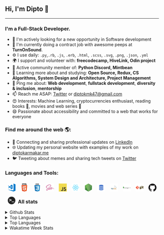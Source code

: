 ## Hi, I'm Dipto 👋
---

<!-- I'm Dipto, a software engineer with experience in Python, Django,Ruby, Rails, JavaScript, React and more. I've been working professionally for about 3 years but got my start back in days of Unipolar and AnansiSkill. I am enthusiastic about solving problems and outside of work my goal is to increase diversity in technology and help the next generation get their start. I am passionate about accessibility and committed to a web that works for everyone.-->

### I'm a Full-Stack Developer.

- 🤝 I'm actively looking for a new opportunity in Software development
- 🏢 I'm currently doing a contract job with awesome peeps at **TurnOnSound**.
- ⚙️ I use daily: `.py`,`.rb`, `.js`, `.erb`, `.html`, `.scss`, `.svg`, `.png`, `.json`, `.yml`
- 🌍 I support and volunteer with: **freecodecamp, HiveLink, Odin project**
- 💅 Active community member of: **Python Discord, Mintbean**
- 🌱 Learning more about and studying: **Open Source, Redux, CS Algorithms, System Design and Architecture, Project Management**
- 💬 Ping me about: **Web development**, **fullstack development**, **diversity & inclusion**, **mentorship**
- 📫 Reach me ASAP: <a href="https://twitter.com/Diptokmk47">Twitter</a> or diptokmk47@gmail.com
- 😍 Interests: Machine Learning, cryptocurrencies enthusiast, reading books 📖, movies and web series 🎥
- 😄 Passionate about accessibility and committed to a web that works for everyone

### Find me around the web 🌎:
- 💼 Connecting and sharing professional updates on <a href="https://www.linkedin.com/in/diptokarmakar/">LinkedIn</a>
- 🌐 Updating my personal website with examples of my work on <a href="https://diptokarmakar.me/">diptokarmakar.me</a>
- 🐦 Tweeting about memes and sharing tech tweets on <a href="https://twitter.com/Diptokmk47">Twitter</a>

### Languages and Tools:


<img align="left" style="margin: 0.5rem" alt="Visual Studio Code" width="26px" src="https://raw.githubusercontent.com/github/explore/80688e429a7d4ef2fca1e82350fe8e3517d3494d/topics/visual-studio-code/visual-studio-code.png" />
<img align="left" style="margin: 0.5rem" alt="HTML5" width="26px" src="https://raw.githubusercontent.com/github/explore/80688e429a7d4ef2fca1e82350fe8e3517d3494d/topics/html/html.png" />
<img align="left" style="margin: 0.5rem" alt="CSS3" width="26px" src="https://raw.githubusercontent.com/github/explore/80688e429a7d4ef2fca1e82350fe8e3517d3494d/topics/css/css.png" />
<img align="left" style="margin: 0.5rem" alt="Sass" width="26px" src="https://raw.githubusercontent.com/github/explore/80688e429a7d4ef2fca1e82350fe8e3517d3494d/topics/sass/sass.png" />
<img align="left" style="margin: 0.5rem" alt="JavaScript" width="26px" src="https://raw.githubusercontent.com/github/explore/80688e429a7d4ef2fca1e82350fe8e3517d3494d/topics/javascript/javascript.png" />
<img align="left" style="margin: 0.5rem" alt="React" width="26px" src="https://raw.githubusercontent.com/github/explore/80688e429a7d4ef2fca1e82350fe8e3517d3494d/topics/react/react.png" />
<img align="left" style="margin: 0.5rem" alt="Node.js" width="26px" src="https://raw.githubusercontent.com/github/explore/80688e429a7d4ef2fca1e82350fe8e3517d3494d/topics/nodejs/nodejs.png" />
<img align="left" style="margin: 0.5rem" alt="SQL" width="26px" src="https://raw.githubusercontent.com/github/explore/80688e429a7d4ef2fca1e82350fe8e3517d3494d/topics/sql/sql.png" />
<img align="left" style="margin: 0.5rem" alt="MySQL" width="26px" src="https://raw.githubusercontent.com/github/explore/80688e429a7d4ef2fca1e82350fe8e3517d3494d/topics/mysql/mysql.png" />
<img align="left" style="margin: 0.5rem" alt="MongoDB" width="26px" src="https://raw.githubusercontent.com/github/explore/80688e429a7d4ef2fca1e82350fe8e3517d3494d/topics/mongodb/mongodb.png" />
<img align="left" style="margin: 0.5rem" alt="Git" width="26px" src="https://raw.githubusercontent.com/github/explore/80688e429a7d4ef2fca1e82350fe8e3517d3494d/topics/git/git.png" />
<img align="left" style="margin: 0.5rem" alt="GitHub" width="26px" src="https://raw.githubusercontent.com/github/explore/78df643247d429f6cc873026c0622819ad797942/topics/github/github.png" />
<img align="left" style="margin: 0.5rem" alt="Terminal" width="26px" src="https://raw.githubusercontent.com/github/explore/80688e429a7d4ef2fca1e82350fe8e3517d3494d/topics/terminal/terminal.png" />

<br />
<br />

### All stats
<details>
  <summary> Github Stats</summary>

  <img align="left" alt="Dipto's Github Stats" src="https://github-readme-stats.codestackr.vercel.app/api?username=dipto0321&theme=dracula&show_icons=true&hide_border=true" />

</details>

<details>
  <summary> Top Languages</summary>

  <img align="left" alt="Dipto's Github Stats" src="https://github-readme-stats.vercel.app/api/top-langs/?username=dipto0321&theme=dracula&show_icons=true&hide_border=true" />

</details>

<details>
  <summary> Top Languages</summary>

  <img align="left" alt="Top Languages" src="https://github-readme-stats.vercel.app/api/top-langs/?username=dipto0321&layout=compact&langs_count=8&theme=dracula&show_icons=true&hide_border=true" />

</details>

<details>
  <summary>Wakatime Week Stats</summary>

  <img align="left" alt="Wakatime Week Stats" src="https://github-readme-stats.vercel.app/api/wakatime?username=dipto0321&theme=dracula&show_icons=true&hide_border=true" />

</details>


